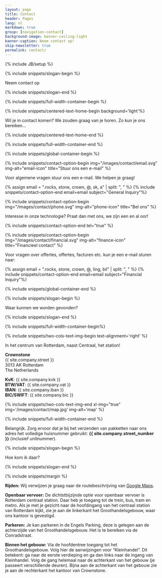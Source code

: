 ```yaml
---
layout: page
title: Contact
header: Pages
lang: nl
markdown: true
group: [navigation-contact]
background-image: banner-ceiling-light
banner-caption: Neem contact op!
skip-newsletter: true
permalink: contact/
---
```

{% include JB/setup %}


{% include snippets/slogan-begin %}

Neem contact op

{% include snippets/slogan-end %}


{% include snippets/full-width-container-begin %}

{% include snippets/centered-text-home-begin background='light'%}

Wil je in contact komen? We zouden graag van je horen. Zo kun je ons bereiken...

{% include snippets/centered-text-home-end %}

{% include snippets/full-width-container-end %}



{% include snippets/global-container-begin %}


{% include snippets/contact-option-begin img="/images/contact/email.svg" img-alt="email-icon" title="Stuur ons een e-mail" %}

Voor algemene vragen stuur ons een e-mail. We helpen je graag!

{% assign email = ".rocks, stone, crown, @, sk, a" | split: ", "  %}
{% include snippets/contact-option-end email=email subject="General Inquiry"%}


{% include snippets/contact-option-begin img="/images/contact/phone.svg" img-alt="phone-icon" title="Bel ons" %}

Interesse in onze technologie? Praat dan met ons, we zijn een en al oor!

{% include snippets/contact-option-end tel="true" %}


{% include snippets/contact-option-begin img="/images/contact/financial.svg" img-alt="finance-icon" title="Financieel contact" %}

Voor vragen over offertes, offertes, facturen etc. kun je een e-mail sturen naar:

{% assign email = ".rocks, stone, crown, @, ling, bil" | split: ", "  %}
{% include snippets/contact-option-end email=email subject="Financial Inquiry"%}


{% include snippets/global-container-end %}



{% include snippets/slogan-begin %}

Waar kunnen we worden gevonden?

{% include snippets/slogan-end %}


{% include snippets/full-width-container-begin%}

{% include snippets/two-cols-text-img-begin text-alignment='right' %}

In het centrum van Rotterdam, naast Centraal, het station!

**Crownstone**<br>
{{ site.company.street }} <br>
3013 AK Rotterdam <br>
The Netherlands <br>

**KvK**: {{ site.company.kvk }}<br>
**BTW/VAT**: {{ site.company.vat }}<br>
**IBAN**: {{ site.company.iban }}<br>
**BIC/SWIFT**: {{ site.company.bic }}

{% include snippets/two-cols-text-img-end xl-img="true" img='/images/contact/map.jpg' img-alt='map' %}

{% include snippets/full-width-container-end %}

Belangrijk. Zorg ervoor dat je bij het verzenden van pakketten naar ons adres het volledige huisnummer gebruikt: **{{ site.company.street_number }}** (inclusief unitnummer).



{% include snippets/slogan-begin %}

Hoe kom ik daar?

{% include snippets/slogan-end %}


{% include snippets/margin %}


**Rijden:** Wij verwijzen je graag naar de routebeschrijving van [Google Maps](https://www.google.ie/maps/place/Crownstone/@51.9233355,4.4669633,17z/data=!3m1!4b1!4m5!3m4!1s0x47c434a44d95a89d:0xc1a444b798de16f9!8m2!3d51.9233355!4d4.469152).

**Openbaar vervoer:** De dichtstbijzijnde optie voor openbaar vervoer is Rotterdam centraal station. Daar heb je toegang tot de trein, bus, tram en metro. Als je met je gezicht naar de hoofdingang van het centraal station van Rotterdam kijkt, zie je aan de linkerkant het Groothandelsgebouw, waar ons kantoor is gevestigd.

**Parkeren:** Je kan parkeren in de Engels Parking, deze is gelegen aan de achterzijde van het Groothandelsgebouw. Het is te bereiken via de Conradstraat.

**Binnen het gebouw:** Via de hoofdentree toegang tot het Groothandelsgebouw. Volg hier de aanwijzingen voor “Kleinhandel”. Dit betekent: ga naar de eerste verdieping en ga dan links naar de ingang van Kleinhandel. Volg de gang helemaal naar de achterkant van het gebouw (je passeert verschillende deuren). Bijna aan de achterkant van het gebouw zie je aan de rechterkant het kantoor van Crownstone.